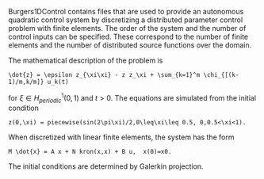 Burgers1DControl contains files that are used to provide an autonomous quadratic control system by discretizing 
a distributed parameter control problem with finite elements.  The order of the system and the number of control
inputs can be specified.  These correspond to the number of finite elements and the number of distributed source
functions over the domain.  

The mathematical description of the problem is

    \dot{z} = \epsilon z_{\xi\xi} - z z_\xi + \sum_{k=1}^m \chi_{[(k-1)/m,k/m]} u_k(t)
    
for $\xi\in H_{periodic}^1(0,1)$ and $t>0$.  The equations are simulated from the initial condition

    z(0,\xi) = piecewise(sin(2\pi\xi)/2,0\leq\xi\leq 0.5, 0,0.5<\xi<1).
    
When discretized with linear finite elements, the system has the form

    M \dot{x} = A x + N kron(x,x) + B u,  x(0)=x0.
    
The initial conditions are determined by Galerkin projection.


